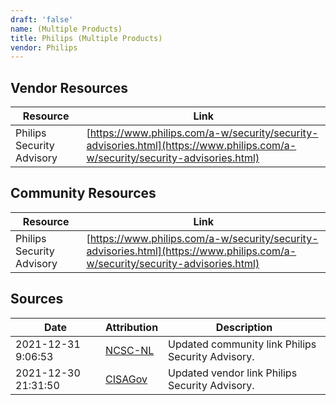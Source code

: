 ```yaml
---
draft: 'false'
name: (Multiple Products)
title: Philips (Multiple Products)
vendor: Philips
---
```


## Vendor Resources
| Resource | Link |
| --- | --- |
| Philips Security Advisory | [https://www.philips.com/a-w/security/security-advisories.html](https://www.philips.com/a-w/security/security-advisories.html) |

## Community Resources
| Resource | Link |
| --- | --- |
| Philips Security Advisory | [https://www.philips.com/a-w/security/security-advisories.html](https://www.philips.com/a-w/security/security-advisories.html) |


## Sources
| Date | Attribution | Description |
| --- | --- | --- |
| 2021-12-31 9:06:53 | [NCSC-NL](https://github.com/NCSC-NL/log4shell/blob/main/software/README.md) | Updated community link Philips Security Advisory.  |
| 2021-12-30 21:31:50 | [CISAGov](https://raw.githubusercontent.com/cisagov/log4j-affected-db/develop/README.md) | Updated vendor link Philips Security Advisory.  |
